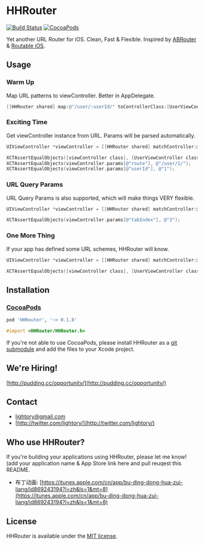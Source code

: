 HHRouter
=====
[![Build Status](https://travis-ci.org/Huohua/HHRouter.png)](https://travis-ci.org/Huohua/HHRouter)
[![CocoaPods](https://cocoapod-badges.herokuapp.com/v/HHRouter/badge.png)](http://cocoapods.org/?q=HHRouter)

Yet another URL Router for iOS. Clean, Fast & Flexible. Inspired by [ABRouter](https://github.com/aaronbrethorst/ABRouter) & [Routable iOS](https://github.com/usepropeller/routable-ios).

## Usage

### Warm Up

Map URL patterns to viewController. Better in AppDelegate.

```objective-c
[[HHRouter shared] map:@"/user/:userId/" toControllerClass:[UserViewController class]];
```

### Exciting Time
Get viewController instance from URL. Params will be parsed automatically.

```objective-c
UIViewController *viewController = [[HHRouter shared] matchController:@"/user/1/"];
```

```objective-c
XCTAssertEqualObjects([viewController class], [UserViewController class]);
XCTAssertEqualObjects(viewController.params[@"route"], @"/user/1/");
XCTAssertEqualObjects(viewController.params[@"userId"], @"1");
```

### URL Query Params

URL Query Params is also supported, which will make things VERY flexible.

```objective-c
UIViewController *viewController = [[HHRouter shared] matchController:@"/user/1/?tabIndex=3"];
```

```objective-c
XCTAssertEqualObjects(viewController.params[@"tabIndex"], @"3");
```

### One More Thing

If your app has defined some URL schemes, HHRouter will know.

```objective-c
UIViewController *viewController = [[HHRouter shared] matchController:@"hhrouter://user/1/"];
```

```objective-c
XCTAssertEqualObjects([viewController class], [UserViewController class]);
```

## Installation
### [CocoaPods](http://cocoapods.org/)

```ruby
pod 'HHRouter', '~> 0.1.8'
```

```objective-c
#import <HHRouter/HHRouter.h>
```

If you're not able to use CocoaPods, please install HHRouter as a [git submodule](http://schacon.github.com/git/user-manual.html#submodules) and add the files to your Xcode project.

## We're Hiring!
[http://pudding.cc/opportunity/](http://pudding.cc/opportunity/)

## Contact
- [lightory@gmail.com](mailto:lightory@gmail.com)
- [http://twitter.com/lightory/](http://twitter.com/lightory/)

## Who use HHRouter?
If you're building your applications using HHRouter, please let me know! (add your application name & App Store link here and pull reuqest this README.

- 布丁动画: [https://itunes.apple.com/cn/app/bu-ding-dong-hua-zui-liang/id869243194?l=zh&ls=1&mt=8](https://itunes.apple.com/cn/app/bu-ding-dong-hua-zui-liang/id869243194?l=zh&ls=1&mt=8)


## License
HHRouter is available under the [MIT license](https://github.com/Huohua/HHRouter/blob/master/LICENSE).
